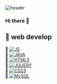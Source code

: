 ![header](https://capsule-render.vercel.app/api?type=Waving&color=auto&height=300&section=header&text=Hello%20World&fontSize=90)

### Hi there 👋

## 🔭 web develop

🌱 [![JS](https://img.shields.io/badge/JavaScript-F7DF1E?style=flat-square&logo=JavaScript&logoColor=black)](github.com/Joowon0220/TODO-List)         
🌱 [![JAVA](https://img.shields.io/badge/Java-007396?style=flat-square&logo=Java&logoColor=black)](github.com/Joowon0220/TODO-List)         
🌱 [![HTML5](https://img.shields.io/badge/HTML5-E34F26?style=flat-square&logo=HTML5&logoColor=black)](github.com/Joowon0220/TODO-List)         
🌱 [![JQUERY](https://img.shields.io/badge/jQuery-0769AD?style=flat-square&logo=jQuery&logoColor=black)](github.com/Joowon0220/TODO-List)         
🌱 [![CSS3](https://img.shields.io/badge/CSS3-1572B6?style=flat-square&logo=CSS3&logoColor=black)](github.com/Joowon0220/TODO-List)         
🌱 [![MySQL](https://img.shields.io/badge/MySQL-4479A1?style=flat-square&logo=MySQL&logoColor=black)](github.com/Joowon0220/TODO-List)         



<!--
**eunji-seo/eunji-seo** is a ✨ _special_ ✨ repository because its `README.md` (this file) appears on your GitHub profile.

Here are some ideas to get you started:

- 🔭 I’m currently working on ...
- 🌱 I’m currently learning ...
- 👯 I’m looking to collaborate on ...
- 🤔 I’m looking for help with ...
- 💬 Ask me about ...
- 📫 How to reach me: ...
- 😄 Pronouns: ...
- ⚡ Fun fact: ...
-->
